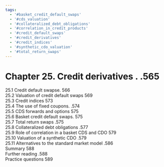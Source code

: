 ```yaml
---
tags:
  - '#basket_credit_default_swaps'
  - '#cds_valuation'
  - '#collateralized_debt_obligations'
  - '#correlation_in_credit_products'
  - '#credit_default_swaps'
  - '#credit_derivatives'
  - '#credit_indices'
  - '#synthetic_cdo_valuation'
  - '#total_return_swaps'
---
```

# Chapter 25. Credit derivatives . .565  

25.1 Credit default swapse. 566   
25.2 Valuation of credit default swaps 569   
25.3 Credit indices 573   
25.4 The use of fixed coupons. .574   
25.5 CDS forwards and options 575   
25.6 Basket credit default swaps. 575   
25.7 Total return swaps .575   
25.8 Collateralized debt obligations .577   
25.9 Role of correlation in a basket CDS and CDO 579   
25.10 Valuation of a synthetic CDO .579   
25.11 Alternatives to the standard market model .586   
Summary 588   
Further reading .588   
Practice questions 589  
